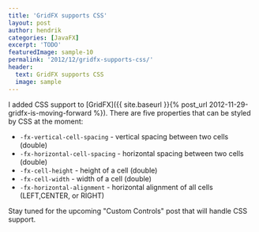 ```yaml
---
title: 'GridFX supports CSS'
layout: post
author: hendrik
categories: [JavaFX]
excerpt: 'TODO'
featuredImage: sample-10
permalink: '2012/12/gridfx-supports-css/'
header:
  text: GridFX supports CSS
  image: sample
---
```

I added CSS support to [GridFX]({{ site.baseurl }}{% post_url 2012-11-29-gridfx-is-moving-forward %}). There are five properties that can be styled by CSS at the moment:

* `-fx-vertical-cell-spacing` - vertical spacing between two cells (double)
* `-fx-horizontal-cell-spacing` - horizontal spacing between two cells (double)
* `-fx-cell-height` - height of a cell (double)
* `-fx-cell-width` - width of a cell (double)
* `-fx-horizontal-alignment` - horizontal alignment of all cells (LEFT,CENTER, or RIGHT)

Stay tuned for the upcoming "Custom Controls" post that will handle CSS support.
